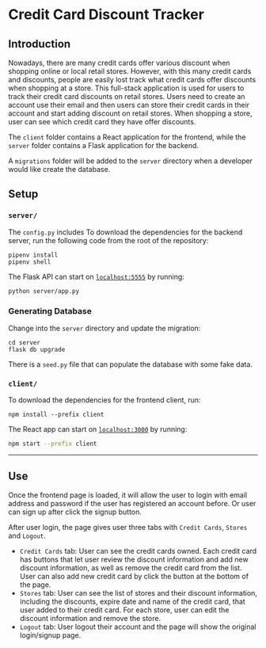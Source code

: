 # Credit Card Discount Tracker

## Introduction

Nowadays, there are many credit cards offer various discount when shopping online or local retail stores. However, with this many credit cards and discounts, people are easily lost track what credit cards offer discounts when shopping at a store. This full-stack application is used for users to track their credit card discounts on retail stores. Users need to create an account use their email and then users can store their credit cards in their account and start adding discount on retail stores. When shopping a store, user can see which credit card they have offer discounts.

The `client` folder contains a React application for the frontend, while the `server` folder contains a Flask application for the backend.

A `migrations` folder will be added to the `server` directory when a developer would like create the database.

## Setup

### `server/`

The `config.py` includes
To download the dependencies for the backend server, run the following code from the root of the repository:

```console
pipenv install
pipenv shell
```

The Flask API can start on [`localhost:5555`](http://localhost:5555) by running:

```console
python server/app.py
```

### Generating Database

Change into the `server` directory and update the migration:

```console
cd server
flask db upgrade
```

There is a `seed.py` file that can populate the database with some fake data.

### `client/`

To download the dependencies for the frontend client, run:

```console
npm install --prefix client
```

The React app can start on [`localhost:3000`](http://localhost:3000) by running:

```sh
npm start --prefix client
```

---

## Use

Once the frontend page is loaded, it will allow the user to login with email address and password if the user has registered an account before. Or user can sign up after click the signup button.

After user login, the page gives user three tabs with `Credit Cards`, `Stores` and `Logout`.

- `Credit Cards` tab: User can see the credit cards owned. Each credit card has buttons that let user review the discount information and add new discount information, as well as remove the credit card from the list. User can also add new credit card by click the button at the bottom of the page.
- `Stores` tab: User can see the list of stores and their discount information, including the discounts, expire date and name of the credit card, that user added to their credit card. For each store, user can edit the discount information and remove the store.
- `Logout` tab: User logout their account and the page will show the original login/signup page.
